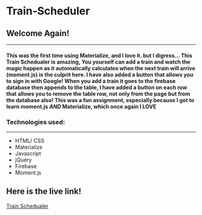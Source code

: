 # Train-Scheduler
## Welcome Again!
***
#### This was the first time using Materialize, and I love it. but I digress... This Train Schedualer is amazing, You yourself can add a train and watch the magic happen as it automatically calculates when the next train will arrive (moment.js) is the culprit here. I have also added a button that allows you to sign in with Google! When you add a train it goes to the firebase database then appends to the table, I have added a button on each row that allows you to remove the table row, not only from the page but from the database also! This was a fun assignment, especially because I got to learn moment.js *AND* Materialize, which once again I **LOVE** 

### Technologies used:
***
* HTML/ CSS
* Materialize
* Javascript
* jQuery
* Firebase
* Moment.js

## Here is the live link!
[Train Schedualer](https://humanjboof.github.io/Train-Scheduler/)